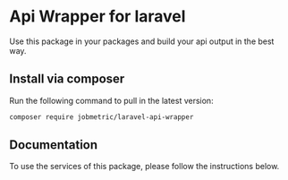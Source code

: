 # Api Wrapper for laravel

Use this package in your packages and build your api output in the best way.

## Install via composer

Run the following command to pull in the latest version:
```bash
composer require jobmetric/laravel-api-wrapper
```

## Documentation

To use the services of this package, please follow the instructions below.
